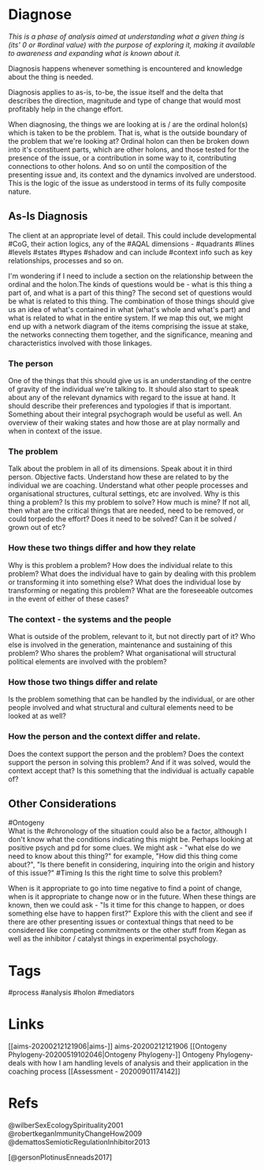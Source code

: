# Diagnose
*This is a phase of analysis aimed at understanding what a given thing is (its' 0 or #ordinal value) with the purpose of exploring it, making it available to awareness and expanding what is known about it.*

Diagnosis happens whenever something is encountered and knowledge about the thing is needed. 

Diagnosis applies to as-is, to-be, the issue itself and the delta that describes the direction, magnitude and type of change that would most profitably help in the change effort.

When diagnosing, the things we are looking at is / are the ordinal holon(s) which is taken to be the problem. That is, what is the outside boundary of the problem that we're looking at? Ordinal holon can then be broken down into it's constituent parts, which are other holons, and those tested for the presence of the issue, or a contribution in some way to it, contributing connections to other holons. And so on until the composition of the presenting issue and, its context and the dynamics involved are understood. This is the logic of the issue as understood in terms of its fully composite nature.

## As-Is Diagnosis 
The client at an appropriate level of detail. This could include developmental #CoG, their action logics, any of the #AQAL dimensions - #quadrants #lines #levels #states #types #shadow and can include #context info such as key relationships, processes and so on. 

I'm wondering if I need to include a section on the relationship between the ordinal and the holon.The kinds of questions would be - what is this thing a part of, and what is a part of this thing? The second set of questions would be what is related to this thing. The combination of those things should give us an idea of what's contained in what (what's whole and what's part) and what is related to what in the entire system. If we map this out, we might end up with a network diagram of the items comprising the issue at stake, the networks connecting them together, and the significance, meaning and characteristics involved with those linkages.

### The person
One of the things that this should give us is an understanding of the centre of gravity of the individual we're talking to. It should also start to speak about any of the relevant dynamics with regard to the issue at hand. It should describe their preferences and typologies if that is important. Something about their integral psychograph would be useful as well. An overview of their waking states and how those are at play normally and when in context of the issue.
### The problem
Talk about the problem in all of its dimensions. Speak about it in third person. Objective facts. Understand how these are related to by the individual we are coaching. Understand what other people processes and organisational structures, cultural settings, etc are involved.
Why is this thing a problem?
Is this my problem to solve? How much is mine? If not all, then what are the critical things that are needed, need to be removed, or could torpedo the effort?
Does it need to be solved?
Can it be solved / grown out of etc?
### How these two things differ and how they relate
Why is this problem a problem? How does the individual relate to this problem? What does the individual have to gain by dealing with this problem or transforming it into something else? What does the individual lose by transforming or negating this problem? What are the foreseeable outcomes in the event of either of these cases?
### The context - the systems and the people
What is outside of the problem, relevant to it, but not directly part of it? Who else is involved in the generation, maintenance and sustaining of this problem? Who shares the problem? What organisational will structural political elements are involved with the problem?
### How those two things differ and relate
Is the problem something that can be handled by the individual, or are other people involved and what structural and cultural elements need to be looked at as well?
### How the person and the context differ and relate.
Does the context support the person and the problem? Does the context support the person in solving this problem? And if it was solved, would the context accept that? Is this something that the individual is actually capable of?

## Other Considerations
#Ontogeny  
What is the #chronology of the situation could also be a factor, although I don't know what the conditions indicating this might be. Perhaps looking at positive psych and pd for some clues.
We might ask - "what else do we need to know about this thing?" for example, "How did this thing come about?", "Is there benefit in considering, inquiring into the origin and history of this issue?"
#Timing
Is this the right time to solve this problem?



When is it appropriate to go into time negative to find a point of change, when is it appropriate to change now or in the future.
When these things are known, then we could ask - "Is it time for this change to happen, or does something else have to happen first?" Explore this with the client and see if there are other presenting issues or contextual things that need to be considered like competing commitments or the other stuff from Kegan as well as the inhibitor / catalyst things in experimental psychology.






# Tags
#process #analysis #holon #mediators

# Links
[[aims-20200212121906|aims-]] aims-20200212121906
[[Ontogeny Phylogeny-20200519102046|Ontogeny Phylogeny-]]  Ontogeny Phylogeny- deals with how I am handling levels of analysis and their application in the coaching process
[[Assessment - 20200901174142]]

# Refs
@wilberSexEcologySpirituality2001 @robertkeganImmunityChangeHow2009 @demattosSemioticRegulationInhibitor2013

[@gersonPlotinusEnneads2017] 
 
 
 
